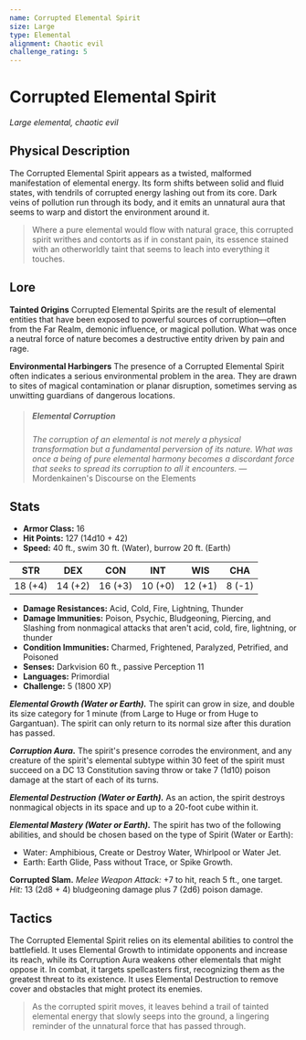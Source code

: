 ```yaml
---
name: Corrupted Elemental Spirit
size: Large
type: Elemental
alignment: Chaotic evil
challenge_rating: 5
---
```


# Corrupted Elemental Spirit

*Large elemental, chaotic evil*

## Physical Description
The Corrupted Elemental Spirit appears as a twisted, malformed manifestation of elemental energy. Its form shifts between solid and fluid states, with tendrils of corrupted energy lashing out from its core. Dark veins of pollution run through its body, and it emits an unnatural aura that seems to warp and distort the environment around it.

> Where a pure elemental would flow with natural grace, this corrupted spirit writhes and contorts as if in constant pain, its essence stained with an otherworldly taint that seems to leach into everything it touches.

## Lore
**Tainted Origins**
Corrupted Elemental Spirits are the result of elemental entities that have been exposed to powerful sources of corruption—often from the Far Realm, demonic influence, or magical pollution. What was once a neutral force of nature becomes a destructive entity driven by pain and rage.

**Environmental Harbingers**
The presence of a Corrupted Elemental Spirit often indicates a serious environmental problem in the area. They are drawn to sites of magical contamination or planar disruption, sometimes serving as unwitting guardians of dangerous locations.

> ##### Elemental Corruption
> *The corruption of an elemental is not merely a physical transformation but a fundamental perversion of its nature. What was once a being of pure elemental harmony becomes a discordant force that seeks to spread its corruption to all it encounters.*
> — Mordenkainen's Discourse on the Elements

## Stats

- **Armor Class:** 16
- **Hit Points:** 127 (14d10 + 42)
- **Speed:** 40 ft., swim 30 ft. (Water), burrow 20 ft. (Earth)

| STR     | DEX     | CON     | INT     | WIS     | CHA     |
|---------|---------|---------|---------|---------|---------|
| 18 (+4) | 14 (+2) | 16 (+3) | 10 (+0) | 12 (+1) | 8 (-1) |

- **Damage Resistances:** Acid, Cold, Fire, Lightning, Thunder
- **Damage Immunities:** Poison, Psychic, Bludgeoning, Piercing, and Slashing from nonmagical attacks that aren't acid, cold, fire, lightning, or thunder
- **Condition Immunities:** Charmed, Frightened, Paralyzed, Petrified, and Poisoned
- **Senses:** Darkvision 60 ft., passive Perception 11
- **Languages:** Primordial
- **Challenge:** 5 (1800 XP)

***Elemental Growth (Water or Earth).*** The spirit can grow in size, and double its size category for 1 minute (from Large to Huge or from Huge to Gargantuan). The spirit can only return to its normal size after this duration has passed.

***Corruption Aura.*** The spirit's presence corrodes the environment, and any creature of the spirit's elemental subtype within 30 feet of the spirit must succeed on a DC 13 Constitution saving throw or take 7 (1d10) poison damage at the start of each of its turns.

***Elemental Destruction (Water or Earth).*** As an action, the spirit destroys nonmagical objects in its space and up to a 20-foot cube within it.

***Elemental Mastery (Water or Earth).*** The spirit has two of the following abilities, and should be chosen based on the type of Spirit (Water or Earth):
- Water: Amphibious, Create or Destroy Water, Whirlpool or Water Jet.
- Earth: Earth Glide, Pass without Trace, or Spike Growth.

**Corrupted Slam.** *Melee Weapon Attack:* +7 to hit, reach 5 ft., one target. *Hit:* 13 (2d8 + 4) bludgeoning damage plus 7 (2d6) poison damage.

## Tactics
The Corrupted Elemental Spirit relies on its elemental abilities to control the battlefield. It uses Elemental Growth to intimidate opponents and increase its reach, while its Corruption Aura weakens other elementals that might oppose it. In combat, it targets spellcasters first, recognizing them as the greatest threat to its existence. It uses Elemental Destruction to remove cover and obstacles that might protect its enemies.

> As the corrupted spirit moves, it leaves behind a trail of tainted elemental energy that slowly seeps into the ground, a lingering reminder of the unnatural force that has passed through.
